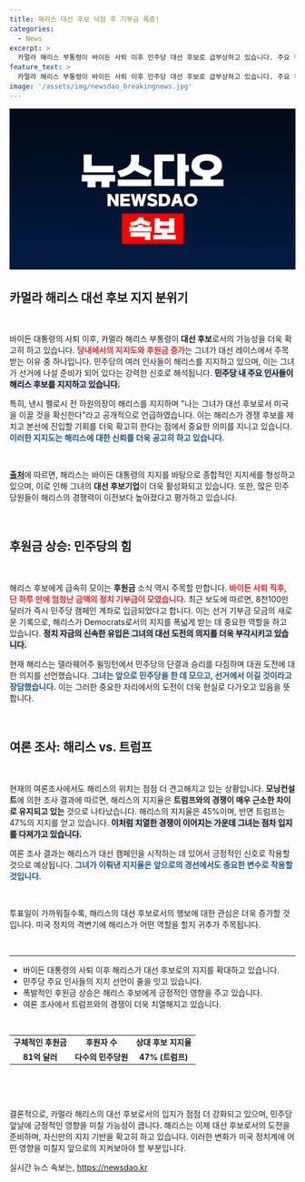```yaml
---
title: 해리스 대선 후보 낙점 후 기부금 폭증!
categories:
  - News
excerpt: >
  카멀라 해리스 부통령이 바이든 사퇴 이후 민주당 대선 후보로 급부상하고 있습니다. 주요 정치인들의 지지와 함께 하루 만에 8천100만 달러의 후원금이 모이며 대세론이 강하게 형성되고 있습니다.
feature_text: >
  카멀라 해리스 부통령이 바이든 사퇴 이후 민주당 대선 후보로 급부상하고 있습니다. 주요 정치인들의 지지와 함께 하루 만에 8천100만 달러의 후원금이 모이며 대세론이 강하게 형성되고 있습니다.
image: '/assets/img/newsdao_breakingnews.jpg'
---
```


<p><img src="/assets/img/newsdao_breakingnews.jpg" alt="koreaapp 속보" /></p>

<h2 data-ke-size="size26">카멀라 해리스 대선 후보 지지 분위기</h2>

<p data-ke-size="size16">&nbsp;</p>

<p>바이든 대통령의 사퇴 이후, 카멀라 해리스 부통령이 <b>대선 후보</b>로서의 가능성을 더욱 확고히 하고 있습니다. <b><span style="color: #ee2323;">당내에서의 지지도와 후원금 증가</span></b>는 그녀가 대선 레이스에서 주목받는 이유 중 하나입니다. 민주당의 여러 인사들이 해리스를 지지하고 있으며, 이는 그녀가 선거에 나설 준비가 되어 있다는 강력한 신호로 해석됩니다. <b><span style="background-color: #21538527;">민주당 내 주요 인사들이 해리스 후보를 지지하고 있습니다.</span></b> </p>

<p>특히, 낸시 펠로시 전 하원의장이 해리스를 지지하며 "나는 그녀가 대선 후보로서 미국을 이끌 것을 확신한다"라고 공개적으로 언급하였습니다. 이는 해리스가 경쟁 후보를 제치고 본선에 진입할 기회를 더욱 확고히 한다는 점에서 중요한 의미를 지니고 있습니다. <b><span style="color: #1a5490;">이러한 지지도는 해리스에 대한 신뢰를 더욱 공고히 하고 있습니다.</span></b> </p>

<p data-ke-size="size16">&nbsp;</p>

<p><a href="https://url.kr/9pghjn"><b>출처</b></a>에 따르면, 해리스는 바이든 대통령의 지지를 바탕으로 종합적인 지지세를 형성하고 있으며, 이로 인해 그녀의 <b>대선 후보기업</b>이 더욱 활성화되고 있습니다. 또한, 많은 민주당원들이 해리스의 경쟁력이 이전보다 높아졌다고 평가하고 있습니다.</p>

<p data-ke-size="size16">&nbsp;</p>

<h2 data-ke-size="size26">후원금 상승: 민주당의 힘</h2>

<p data-ke-size="size16">&nbsp;</p>

<p>해리스 후보에게 급속히 모이는 <b>후원금</b> 소식 역시 주목할 만합니다. <b><span style="color: #ee2323;">바이든 사퇴 직후, 단 하루 만에 엄청난 금액의 정치 기부금이 모였습니다.</span></b> 최근 보도에 따르면, 8천100만 달러가 즉시 민주당 캠페인 계좌로 입금되었다고 합니다. 이는 선거 기부금 모금의 새로운 기록으로, 해리스가 Democrats로서의 지지를 폭넓게 받는 데 중요한 역할을 하고 있습니다. <b><span style="background-color: #21538527;">정치 자금의 신속한 유입은 그녀의 대선 도전의 의지를 더욱 부각시키고 있습니다.</span></b> </p>

<p>현재 해리스는 델라웨어주 윌밍턴에서 민주당의 단결과 승리를 다짐하며 대권 도전에 대한 의지를 선언했습니다. <b><span style="color: #1a5490;">그녀는 앞으로 민주당을 한 데 모으고, 선거에서 이길 것이라고 장담했습니다.</span></b> 이는 그러한 중요한 자리에서의 도전이 더욱 현실로 다가오고 있음을 뜻합니다.</p>

<p data-ke-size="size16">&nbsp;</p>

<h2 data-ke-size="size26">여론 조사: 해리스 vs. 트럼프</h2>

<p data-ke-size="size16">&nbsp;</p>

<p>현재의 여론조사에서도 해리스의 위치는 점점 더 견고해지고 있는 상황입니다. <b>모닝컨설트</b>에 의한 조사 결과에 따르면, 해리스의 지지율은 <b><span style="ee2323;">트럼프와의 경쟁이 매우 근소한 차이로 유지되고 있는</span></b> 것으로 나타났습니다. 해리스의 지지율은 45%이며, 반면 트럼프는 47%의 지지를 얻고 있습니다. <b><span style="background-color: #21538527;">이처럼 치열한 경쟁이 이어지는 가운데 그녀는 점차 입지를 다져가고 있습니다.</span></b></p>

<p>여론 조사 결과는 해리스가 대선 캠페인을 시작하는 데 있어서 긍정적인 신호로 작용할 것으로 예상됩니다. <b><span style="color: #1a5490;">그녀가 이뤄낸 지지율은 앞으로의 경선에서도 중요한 변수로 작용할 것입니다.</span></b> </p>

<p data-ke-size="size16">&nbsp;</p>

<p>투표일이 가까워질수록, 해리스의 대선 후보로서의 행보에 대한 관심은 더욱 증가할 것입니다. 미국 정치의 격변기에 해리스가 어떤 역할을 할지 귀추가 주목됩니다. </p>

<p data-ke-size="size16">&nbsp;</p>

<hr />

<ul>
    <li>바이든 대통령의 사퇴 이후 해리스가 대선 후보로의 지지를 확대하고 있습니다.</li>
    <li>민주당 주요 인사들의 지지 선언이 줄을 잇고 있습니다.</li>
    <li>폭발적인 후원금 상승은 해리스 후보에게 긍정적인 영향을 주고 있습니다.</li>
    <li>여론 조사에서 트럼프와의 경쟁이 더욱 치열해지고 있습니다.</li>
</ul>

<p data-ke-size="size16">&nbsp;</p>

<table>
    <tr>
        <td style="text-align: center; height: 17px;"><b>구체적인 후원금</b></td>
        <td style="text-align: center; height: 17px;"><b>후원자 수</b></td>
        <td style="text-align: center; height: 17px;"><b>상대 후보 지지율</b></td>
    </tr>
    <tr>
        <td style="text-align: center; height: 17px;"><b>81억 달러</b></td>
        <td style="text-align: center; height: 17px;"><b>다수의 민주당원</b></td>
        <td style="text-align: center; height: 17px;"><b>47% (트럼프)</b></td>
    </tr>
</table>

<p data-ke-size="size16">&nbsp;</p>

<p data-ke-size="size16">&nbsp;</p>

<p>결론적으로, 카멀라 해리스의 대선 후보로서의 입지가 점점 더 강화되고 있으며, 민주당 앞날에 긍정적인 영향을 미칠 가능성이 큽니다. 해리스는 이제 대선 후보로서의 도전을 준비하며, 자신만의 지지 기반을 확고히 하고 있습니다. 이러한 변화가 미국 정치계에 어떤 영향을 미칠지 앞으로의 지켜보아야 할 부분입니다.</p>
실시간 뉴스 속보는, <a href="https://newsdao.kr" rel="dofollow">https://newsdao.kr</a>


